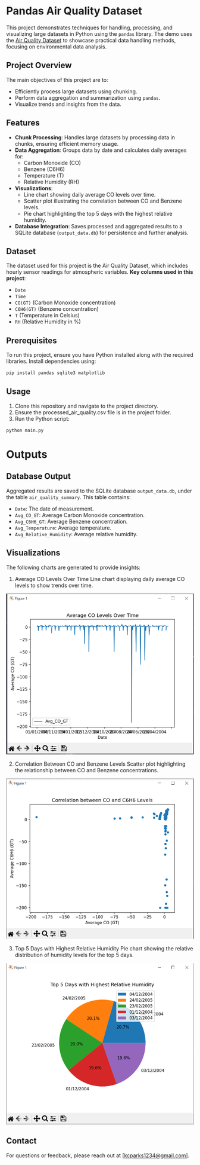 # Pandas Air Quality Dataset

This project demonstrates techniques for handling, processing, and visualizing large datasets in Python using the `pandas` library. The demo uses the [Air Quality Dataset](https://archive.ics.uci.edu/ml/datasets/air+quality) to showcase practical data handling methods, focusing on environmental data analysis.

## Project Overview

The main objectives of this project are to:
- Efficiently process large datasets using chunking.
- Perform data aggregation and summarization using `pandas`.
- Visualize trends and insights from the data.

## Features

- **Chunk Processing**: Handles large datasets by processing data in chunks, ensuring efficient memory usage.
- **Data Aggregation**: Groups data by date and calculates daily averages for:
  - Carbon Monoxide (CO)
  - Benzene (C6H6)
  - Temperature (T)
  - Relative Humidity (RH)
- **Visualizations**:
  - Line chart showing daily average CO levels over time.
  - Scatter plot illustrating the correlation between CO and Benzene levels.
  - Pie chart highlighting the top 5 days with the highest relative humidity.
- **Database Integration**: Saves processed and aggregated results to a SQLite database (`output_data.db`) for persistence and further analysis.

## Dataset

The dataset used for this project is the Air Quality Dataset, which includes hourly sensor readings for atmospheric variables. **Key columns used in this project**:
- `Date`
- `Time`
- `CO(GT)` (Carbon Monoxide concentration)
- `C6H6(GT)` (Benzene concentration)
- `T` (Temperature in Celsius)
- `RH` (Relative Humidity in %)

## Prerequisites

To run this project, ensure you have Python installed along with the required libraries. Install dependencies using:

```bash
pip install pandas sqlite3 matplotlib
```

## Usage

1. Clone this repository and navigate to the project directory.
2. Ensure the processed_air_quality.csv file is in the project folder.
3. Run the Python script:
```bash 
python main.py
 ```

 # Outputs

 ## Database Output

 Aggregated results are saved to the SQLite database `output_data.db`, under the table `air_quality_summary`. This table contains:

* `Date`: The date of measurement.
* `Avg_CO_GT`: Average Carbon Monoxide concentration.
* `Avg_C6H6_GT`: Average Benzene concentration.
* `Avg_Temperature`: Average temperature.
* `Avg_Relative_Humidity`: Average relative humidity.

## Visualizations

The following charts are generated to provide insights:

1. Average CO Levels Over Time
Line chart displaying daily average CO levels to show trends over time.


<img src="images/aq1.PNG" alt="Chart 1" width="600">


2. Correlation Between CO and Benzene Levels
Scatter plot highlighting the relationship between CO and Benzene concentrations.


<img src="images/aq2.PNG" alt="Chart 2" width="600">


3. Top 5 Days with Highest Relative Humidity
Pie chart showing the relative distribution of humidity levels for the top 5 days.


<img src="images/aq3.PNG" alt="Chart 3" width="600">

## Contact

For questions or feedback, please reach out at [kcparks1234@gmail.com].



